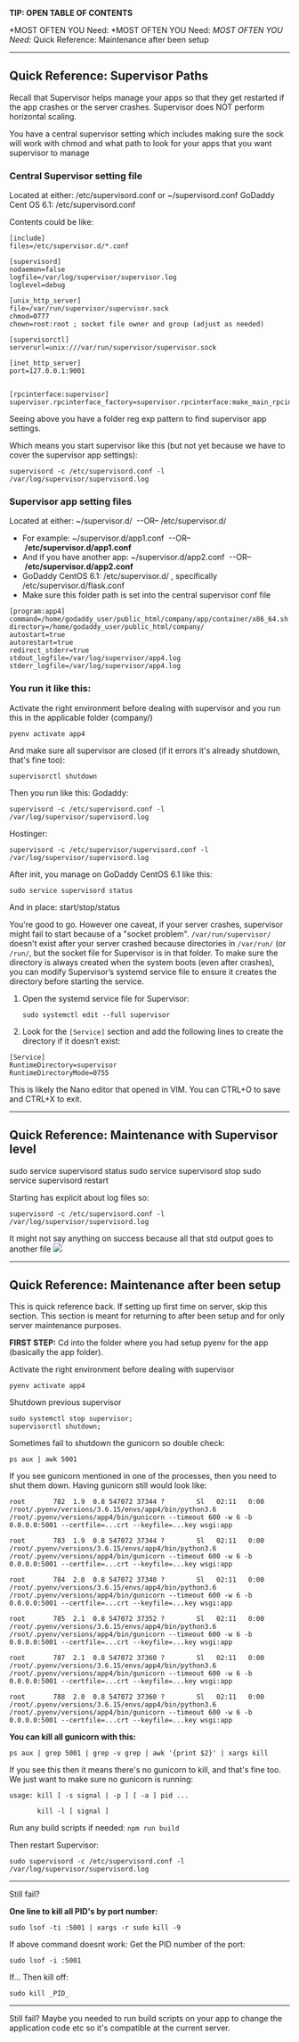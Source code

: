 
**TIP: OPEN TABLE OF CONTENTS**


*MOST OFTEN YOU Need:
*MOST OFTEN YOU Need:
*MOST OFTEN YOU Need:*
Quick Reference: Maintenance after been setup

---


## Quick Reference: Supervisor Paths

Recall that Supervisor helps manage your apps so that they get restarted if the app crashes or the server crashes. Supervisor does NOT perform horizontal scaling.

You have a central supervisor setting which includes making sure the sock will work with chmod and what path to look for your apps that you want supervisor to manage
### Central Supervisor setting file

Located at either: /etc/supervisord.conf or ~/supervisord.conf
GoDaddy Cent OS 6.1: /etc/supervisord.conf

Contents could be like:
```
[include]
files=/etc/supervisor.d/*.conf

[supervisord]
nodaemon=false
logfile=/var/log/supervisor/supervisor.log
loglevel=debug

[unix_http_server]
file=/var/run/supervisor/supervisor.sock
chmod=0777
chown=root:root ; socket file owner and group (adjust as needed)

[supervisorctl]
serverurl=unix:///var/run/supervisor/supervisor.sock

[inet_http_server]
port=127.0.0.1:9001


[rpcinterface:supervisor]
supervisor.rpcinterface_factory=supervisor.rpcinterface:make_main_rpcinterface
```

Seeing above you have a folder reg exp pattern to find supervisor app settings. 

Which means you start supervisor like this (but not yet because we have to cover the supervisor app settings):
```
supervisord -c /etc/supervisord.conf -l /var/log/supervisor/supervisord.log
```


### Supervisor app setting files

Located at either: ~/supervisor.d/  --OR– /etc/supervisor.d/  
- For example: ~/supervisor.d/app1.conf  --OR– **/etc/supervisor.d/app1.conf** 
- And if you have another app: ~/supervisor.d/app2.conf  --OR– **/etc/supervisor.d/app2.conf** 
- GoDaddy CentOS 6.1: /etc/supervisor.d/ , specifically /etc/supervisor.d/flask.conf
- Make sure this  folder path is set into the central supervisor conf file

```
[program:app4]
command=/home/godaddy_user/public_html/company/app/container/x86_64.sh
directory=/home/godaddy_user/public_html/company/
autostart=true
autorestart=true
redirect_stderr=true
stdout_logfile=/var/log/supervisor/app4.log
stderr_logfile=/var/log/supervisor/app4.log
```


### You run it like this:


Activate the right environment before dealing with supervisor and you run this in the applicable folder (company/)
```
pyenv activate app4  
```

And make sure all supervisor are closed (if it errors it's already shutdown, that's fine too):
```
supervisorctl shutdown  
```

Then you run like this:
Godaddy:
```
supervisord -c /etc/supervisord.conf -l /var/log/supervisor/supervisord.log 
```

Hostinger:
```
supervisord -c /etc/supervisor/supervisord.conf -l /var/log/supervisor/supervisord.log
```

After init,  you manage on GoDaddy CentOS 6.1 like this:
```
sudo service supervisord status
```
And in place: start/stop/status

You're good to go. However one caveat, if your server crashes, supervisor might fail to start because of a "socket problem". `/var/run/supervisor/` doesn't exist after your server crashed because directories in `/var/run/` (or `/run/`, but the socket file for Supervisor is in that folder. To make sure the directory is always created when the system boots (even after crashes), you can modify Supervisor’s systemd service file to ensure it creates the directory before starting the service.

1. Open the systemd service file for Supervisor:
	```
	sudo systemctl edit --full supervisor
	```
2. Look for the `[Service]` section and add the following lines to create the directory if it doesn’t exist:
```
[Service]
RuntimeDirectory=supervisor
RuntimeDirectoryMode=0755
```
This is likely the Nano editor that opened in VIM. You can CTRL+O to save and CTRL+X to exit.

---


## Quick Reference: Maintenance with Supervisor level

sudo service supervisord status
sudo service supervisord stop
sudo service supervisord restart

Starting has explicit about log files so:
```
supervisord -c /etc/supervisord.conf -l /var/log/supervisor/supervisord.log 
```

It might not say anything on success because all that std output goes to another file
![](0sPPFKn.png)


---


## Quick Reference: Maintenance after been setup

This is quick reference back. If setting up first time on server, skip this section. This section is meant for returning to after been setup and for only server maintenance purposes.

**FIRST STEP:**
Cd into the folder where you had setup pyenv for the app (basically the app folder).

Activate the right environment before dealing with supervisor
```
pyenv activate app4
```

  

Shutdown previous supervisor
```
sudo systemctl stop supervisor;
supervisorctl shutdown;
```
  

Sometimes fail to shutdown the gunicorn so double check:
```
ps aux | awk 5001
```


If you see gunicorn mentioned in one of the processes, then you need to shut them down. Having gunicorn still would look like:
```
root       782  1.9  0.8 547072 37344 ?        Sl   02:11   0:00 /root/.pyenv/versions/3.6.15/envs/app4/bin/python3.6 /root/.pyenv/versions/app4/bin/gunicorn --timeout 600 -w 6 -b 0.0.0.0:5001 --certfile=...crt --keyfile=...key wsgi:app

root       783  1.9  0.8 547072 37344 ?        Sl   02:11   0:00 /root/.pyenv/versions/3.6.15/envs/app4/bin/python3.6 /root/.pyenv/versions/app4/bin/gunicorn --timeout 600 -w 6 -b 0.0.0.0:5001 --certfile=...crt --keyfile=...key wsgi:app

root       784  2.0  0.8 547072 37340 ?        Sl   02:11   0:00 /root/.pyenv/versions/3.6.15/envs/app4/bin/python3.6 /root/.pyenv/versions/app4/bin/gunicorn --timeout 600 -w 6 -b 0.0.0.0:5001 --certfile=...crt --keyfile=...key wsgi:app

root       785  2.1  0.8 547072 37352 ?        Sl   02:11   0:00 /root/.pyenv/versions/3.6.15/envs/app4/bin/python3.6 /root/.pyenv/versions/app4/bin/gunicorn --timeout 600 -w 6 -b 0.0.0.0:5001 --certfile=...crt --keyfile=...key wsgi:app

root       787  2.1  0.8 547072 37360 ?        Sl   02:11   0:00 /root/.pyenv/versions/3.6.15/envs/app4/bin/python3.6 /root/.pyenv/versions/app4/bin/gunicorn --timeout 600 -w 6 -b 0.0.0.0:5001 --certfile=...crt --keyfile=...key wsgi:app

root       788  2.0  0.8 547072 37360 ?        Sl   02:11   0:00 /root/.pyenv/versions/3.6.15/envs/app4/bin/python3.6 /root/.pyenv/versions/app4/bin/gunicorn --timeout 600 -w 6 -b 0.0.0.0:5001 --certfile=...crt --keyfile=...key wsgi:app
```

**You can kill all gunicorn with this:**
```
ps aux | grep 5001 | grep -v grep | awk '{print $2}' | xargs kill
```


If you see this then it means there's no gunicorn to kill, and that's fine too. We just want to make sure no gunicorn is running:
```
usage: kill [ -s signal | -p ] [ -a ] pid ...

       kill -l [ signal ]
```

Run any build scripts if needed:
`npm run build`

Then restart Supervisor:
```
sudo supervisord -c /etc/supervisord.conf -l /var/log/supervisor/supervisord.log 
```

---

Still fail?

**One line to kill all PID's by port number:**
```
sudo lsof -ti :5001 | xargs -r sudo kill -9
```


If above command doesnt work: Get the PID number of the port:
```
sudo lsof -i :5001
```

If... Then kill off:
```
sudo kill _PID_
```


---


Still fail? Maybe you needed to run build scripts on your app to change the application code etc so it's compatible at the current server.

